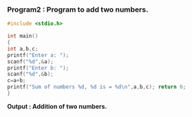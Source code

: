 ### Program2 : Program to add two numbers.

```C
#include <stdio.h>

int main()
{
int a,b,c;
printf("Enter a: ");
scanf("%d",&a);
printf("Enter b: ");
scanf("%d",&b);
c=a+b;
printf("Sum of numbers %d, %d is = %d\n",a,b,c); return 0;
}
```
**Output : Addition of two numbers.**
